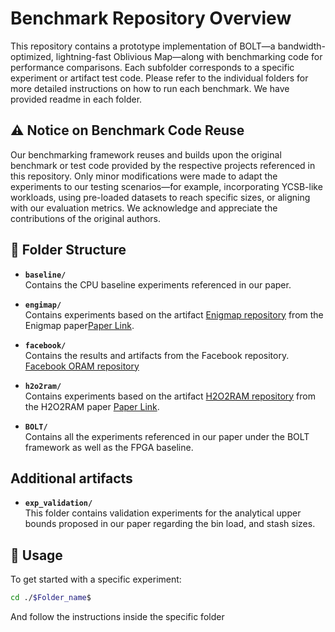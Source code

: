 # Benchmark Repository Overview

This repository contains a prototype implementation of BOLT—a bandwidth-optimized, lightning-fast Oblivious Map—along with benchmarking code for performance comparisons. Each subfolder corresponds to a specific experiment or artifact test code. Please refer to the individual folders for more detailed instructions on how to run each benchmark. We have provided readme in each folder.

## ⚠️ Notice on Benchmark Code Reuse

Our benchmarking framework reuses and builds upon the original benchmark or test code provided by the respective projects referenced in this repository. Only minor modifications were made to adapt the experiments to our testing scenarios—for example, incorporating YCSB-like workloads, using pre-loaded datasets to reach specific sizes, or aligning with our evaluation metrics. We acknowledge and appreciate the contributions of the original authors.

## 📁 Folder Structure

- **`baseline/`**  
  Contains the CPU baseline experiments referenced in our paper.

- **`engimap/`**  
  Contains experiments based on the artifact [Enigmap repository](https://github.com/odslib/EnigMap) from the Enigmap paper[Paper Link](https://www.usenix.org/system/files/usenixsecurity23-tinoco.pdf).

- **`facebook/`**  
  Contains the results and artifacts from the Facebook repository.
  [Facebook ORAM repository](https://github.com/facebook/oram)

- **`h2o2ram/`**  
  Contains experiments based on the artifact [H2O2RAM repository](https://github.com/55199789/H2O2RAM) from the H2O2RAM paper [Paper Link](https://doi.org/10.48550/arXiv.2409.07167).

- **`BOLT/`**  
  Contains all the experiments referenced in our paper under the BOLT framework as well as the FPGA baseline.


## Additional artifacts

- **`exp_validation/`**  
  This folder contains validation experiments for the analytical upper bounds proposed in our paper regarding the bin load, and stash sizes.

## 🚀 Usage

To get started with a specific experiment:

```bash
cd ./$Folder_name$
```
And follow the instructions inside the specific folder
